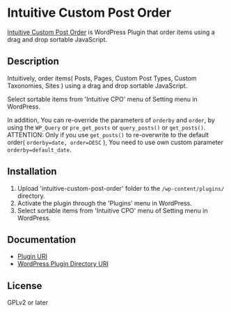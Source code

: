 # Intuitive Custom Post Order

<a href="http://hijiriworld.com/web/plugins/intuitive-custom-post-order/">Intuitive Custom Post Order</a> is WordPress Plugin that order items using a drag and drop sortable JavaScript.

## Description

Intuitively, order items( Posts, Pages, Custom Post Types, Custom Taxonomies, Sites ) using a drag and drop sortable JavaScript.

Select sortable items from 'Intuitive CPO' menu of Setting menu in WordPress.

In addition, You can re-override the parameters of `orderby` and `order`, by using the `WP_Query` or `pre_get_posts` or `query_posts()` or `get_posts()`.<br>
ATTENTION: Only if you use `get_posts()` to re-overwrite to the default order( `orderby=date, order=DESC` ), You need to use own custom parameter `orderby=default_date`.

## Installation

1. Upload 'intuitive-custom-post-order' folder to the `/wp-content/plugins/` directory.
2. Activate the plugin through the 'Plugins' menu in WordPress.
3. Select sortable items from 'Intuitive CPO' menu of Setting menu in WordPress.

## Documentation

* <a href="http://hijiriworld.com/web/plugins/intuitive-custom-post-order/">Plugin URI</a>
* <a href="https://wordpress.org/plugins/intuitive-custom-post-order/">WordPress Plugin Directory URI</a>

## License

GPLv2 or later
